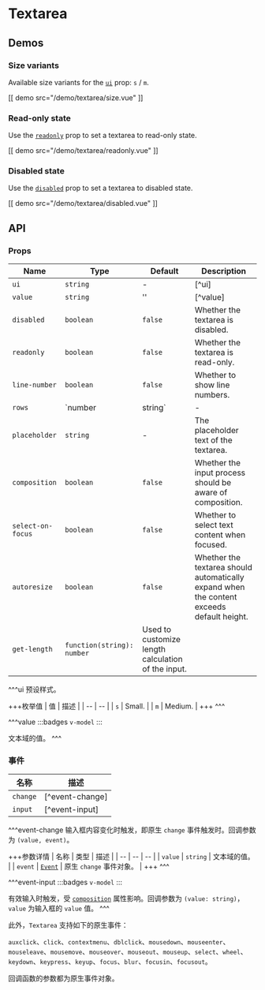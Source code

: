 # Textarea

## Demos

### Size variants

Available size variants for the [`ui`](#props-ui) prop: `s` / `m`.

[[ demo src="/demo/textarea/size.vue" ]]

### Read-only state

Use the [`readonly`](#props-readonly) prop to set a textarea to read-only state.

[[ demo src="/demo/textarea/readonly.vue" ]]

### Disabled state

Use the [`disabled`](#props-disabled) prop to set a textarea to disabled state.

[[ demo src="/demo/textarea/disabled.vue" ]]

## API

### Props

| Name | Type | Default | Description |
| -- | -- | -- | -- |
| ``ui`` | `string` | - | [^ui] |
| ``value`` | `string` | '' | [^value] |
| ``disabled`` | `boolean` | `false` | Whether the textarea is disabled. |
| ``readonly`` | `boolean` | `false` | Whether the textarea is read-only. |
| ``line-number`` | `boolean` | `false` | Whether to show line numbers. |
| ``rows`` | `number | string` | - | The default visible rows of the textarea. |
| ``placeholder`` | `string` | - | The placeholder text of the textarea. |
| ``composition`` | `boolean` | `false` | Whether the input process should be aware of composition. |
| ``select-on-focus`` | `boolean` | `false` | Whether to select text content when focused. |
| ``autoresize`` | `boolean` | `false` | Whether the textarea should automatically expand when the content exceeds default height. |
| ``get-length`` | `function(string): number` | Used to customize length calculation of the input. |

^^^ui
预设样式。

+++枚举值
| 值 | 描述 |
| -- | -- |
| `s` | Small. |
| `m` | Medium. |
+++
^^^

^^^value
:::badges
`v-model`
:::

文本域的值。
^^^

### 事件

| 名称 | 描述 |
| -- | -- |
| ``change`` | [^event-change] |
| ``input`` | [^event-input] |

^^^event-change
输入框内容变化时触发，即原生 `change` 事件触发时。回调参数为 `(value, event)`。

+++参数详情
| 名称 | 类型 | 描述 |
| -- | -- | -- |
| `value` | `string` | 文本域的值。 |
| `event` | [`Event`](https://developer.mozilla.org/zh-CN/docs/Web/Events/change) | 原生 `change` 事件对象。 |
+++
^^^

^^^event-input
:::badges
`v-model`
:::

有效输入时触发，受 [`composition`](#props-composition) 属性影响。回调参数为 `(value: string)`，`value` 为输入框的 `value` 值。
^^^

此外，`Textarea` 支持如下的原生事件：

`auxclick`、`click`、`contextmenu`、`dblclick`、`mousedown`、`mouseenter`、`mouseleave`、`mousemove`、`mouseover`、`mouseout`、`mouseup`、`select`、`wheel`、`keydown`、`keypress`、`keyup`、`focus`、`blur`、`focusin`、`focusout`。

回调函数的参数都为原生事件对象。
